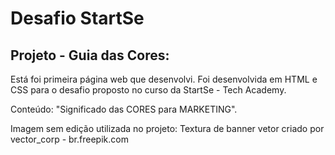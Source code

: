 # Desafio StartSe

## Projeto - Guia das Cores:

Está foi primeira página web que desenvolvi. Foi desenvolvida em HTML e CSS para o desafio proposto no curso da StartSe - Tech Academy.

Conteúdo: "Significado das CORES para MARKETING".

Imagem sem edição utilizada no projeto: Textura de banner vetor criado por vector_corp - br.freepik.com

